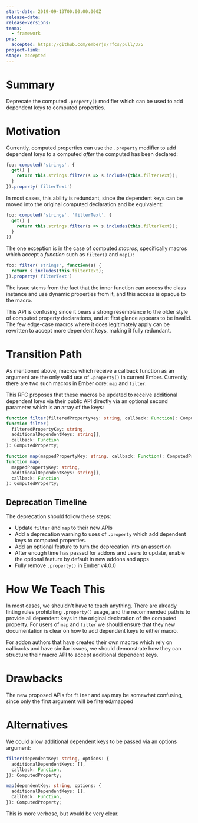 ```yaml
---
start-date: 2019-09-13T00:00:00.000Z
release-date:
release-versions: 
teams: 
  - framework
prs:
  accepted: https://github.com/emberjs/rfcs/pull/375
project-link: 
stage: accepted
---
```


# Summary

Deprecate the computed `.property()` modifier which can be used to add dependent
keys to computed properties.

# Motivation

Currently, computed properties can use the `.property` modifier to add dependent
keys to a computed _after_ the computed has been declared:

```js
foo: computed('strings', {
  get() {
    return this.strings.filter(s => s.includes(this.filterText));
  }
}).property('filterText')
```

In most cases, this ability is redundant, since the dependent keys can be moved
into the original computed declaration and be equivalent:

```js
foo: computed('strings', 'filterText', {
  get() {
    return this.strings.filter(s => s.includes(this.filterText));
  }
})
```

The one exception is in the case of computed _macros_, specifically macros which
accept a _function_ such as `filter()` and `map()`:

```js
foo: filter('strings', function(s) {
  return s.includes(this.filterText);
}).property('filterText')
```

The issue stems from the fact that the inner function can access the class
instance and use dynamic properties from it, and this access is opaque to the
macro.

This API is confusing since it bears a strong resemblance to the older style
of computed property declarations, and at first glance appears to be invalid.
The few edge-case macros where it does legitimately apply can be rewritten to
accept more dependent keys, making it fully redundant.

# Transition Path

As mentioned above, macros which receive a callback function as an argument are
the only valid use of `.property()` in current Ember. Currently, there are two
such macros in Ember core: `map` and `filter`.

This RFC proposes that these macros be updated to receive additional dependent
keys via their public API directly via an optional second parameter which is an
array of the keys:

```ts
function filter(filteredPropertyKey: string, callback: Function): ComputedProperty;
function filter(
  filteredPropertyKey: string,
  additionalDependentKeys: string[],
  callback: Function
): ComputedProperty;

function map(mappedPropertyKey: string, callback: Function): ComputedProperty;
function map(
  mappedPropertyKey: string,
  additionalDependentKeys: string[],
  callback: Function
): ComputedProperty;
```

## Deprecation Timeline

The deprecation should follow these steps:

* Update `filter` and `map` to their new APIs
* Add a deprecation warning to uses of `.property` which add dependent keys to
  computed properties.
* Add an optional feature to turn the deprecation into an assertion
* After enough time has passed for addons and users to update, enable the
  optional feature by default in new addons and apps
* Fully remove `.property()` in Ember v4.0.0

# How We Teach This

In most cases, we shouldn't have to teach anything. There are already linting
rules prohibiting `.property()` usage, and the recommended path is to provide
all dependent keys in the original declaration of the computed property. For
users of `map` and `filter` we should ensure that they new documentation is
clear on how to add dependent keys to either macro.

For addon authors that have created their own macros which rely on callbacks and
have similar issues, we should demonstrate how they can structure their macro
API to accept additional dependent keys.

# Drawbacks

The new proposed APIs for `filter` and `map` may be somewhat confusing, since
only the first argument will be filtered/mapped

# Alternatives

We could allow additional dependent keys to be passed via an options argument:

```ts
filter(dependentKey: string, options: {
  additionalDependentKeys: [],
  callback: Function,
}): ComputedProperty;

map(dependentKey: string, options: {
  additionalDependentKeys: [],
  callback: Function,
}): ComputedProperty;
```

This is more verbose, but would be very clear.
